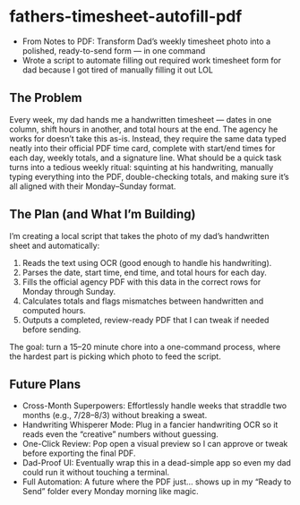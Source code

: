 # fathers-timesheet-autofill-pdf
- From Notes to PDF: Transform Dad’s weekly timesheet photo into a polished, ready-to-send form — in one command
- Wrote a script to automate filling out required work timesheet form for dad because I got tired of manually filling it out LOL

## The Problem
Every week, my dad hands me a handwritten timesheet — dates in one column, shift hours in another, and total hours at the end.
The agency he works for doesn’t take this as-is. Instead, they require the same data typed neatly into their official PDF time card, complete with start/end times for each day, weekly totals, and a signature line.
What should be a quick task turns into a tedious weekly ritual: squinting at his handwriting, manually typing everything into the PDF, double-checking totals, and making sure it’s all aligned with their Monday–Sunday format.

## The Plan (and What I’m Building)
I’m creating a local script that takes the photo of my dad’s handwritten sheet and automatically:
1. Reads the text using OCR (good enough to handle his handwriting).
2. Parses the date, start time, end time, and total hours for each day.
3. Fills the official agency PDF with this data in the correct rows for Monday through Sunday.
4. Calculates totals and flags mismatches between handwritten and computed hours.
5. Outputs a completed, review-ready PDF that I can tweak if needed before sending.

The goal: turn a 15–20 minute chore into a one-command process, where the hardest part is picking which photo to feed the script.

## Future Plans
- Cross-Month Superpowers: Effortlessly handle weeks that straddle two months (e.g., 7/28–8/3) without breaking a sweat.
- Handwriting Whisperer Mode: Plug in a fancier handwriting OCR so it reads even the “creative” numbers without guessing.
- One-Click Review: Pop open a visual preview so I can approve or tweak before exporting the final PDF.
- Dad-Proof UI: Eventually wrap this in a dead-simple app so even my dad could run it without touching a terminal.
- Full Automation: A future where the PDF just… shows up in my “Ready to Send” folder every Monday morning like magic.